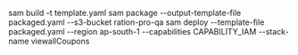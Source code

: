 sam build -t template.yaml
sam package --output-template-file packaged.yaml --s3-bucket ration-pro-qa
sam deploy --template-file packaged.yaml --region ap-south-1 --capabilities CAPABILITY_IAM --stack-name viewallCoupons